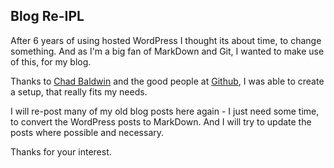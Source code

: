 ## Blog Re-IPL

After 6 years of using hosted WordPress I thought its about time, to change something. And as I'm a big fan of MarkDown and Git, I wanted to make use of this, for my blog. 

Thanks to [Chad Baldwin](https://chadbaldwin.net/2021/03/14/how-to-build-a-sql-blog.html) and the good people at [Github](https://pages.github.com), I was able to create a setup, that really fits my needs.

I will re-post many of my old blog posts here again - I just need some time, to convert the WordPress posts to MarkDown. And I will try to update the posts where possible and necessary.

Thanks for your interest.
